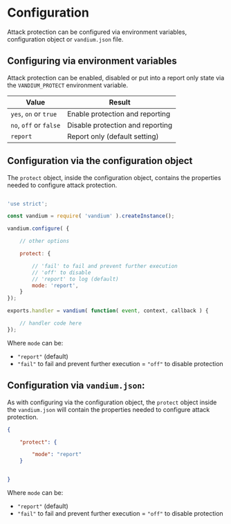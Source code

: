 # Configuration

Attack protection can be configured via environment variables, configuration object or `vandium.json` file.


## Configuring via environment variables

Attack protection can be enabled, disabled or put into a report only state via the `VANDIUM_PROTECT` environment variable.

Value                   |  Result
------------------------|-------------------
`yes`, `on` or `true`   | Enable protection and reporting
`no`, `off` or `false`  | Disable protection and reporting
`report`                | Report only (default setting)

## Configuration via the configuration object

The `protect` object, inside the configuration object, contains the properties needed to configure attack protection.

```js

'use strict';

const vandium = require( 'vandium' ).createInstance();

vandium.configure( {

    // other options

    protect: {

        // 'fail' to fail and prevent further execution
        // 'off' to disable
        // 'report' to log (default)
        mode: 'report',
    }
});

exports.handler = vandium( function( event, context, callback ) {

    // handler code here
});
```

Where `mode` can be:
- `"report"` (default)
- `"fail"` to fail and prevent further execution
= `"off"` to disable protection


## Configuration via `vandium.json`:

As with configuring via the configuration object, the `protect` object inside the `vandium.json` will contain the properties needed to
configure attack protection.


```json
{

    "protect": {

        "mode": "report"
    }


}
```

Where `mode` can be:
- `"report"` (default)
- `"fail"` to fail and prevent further execution
= `"off"` to disable protection
